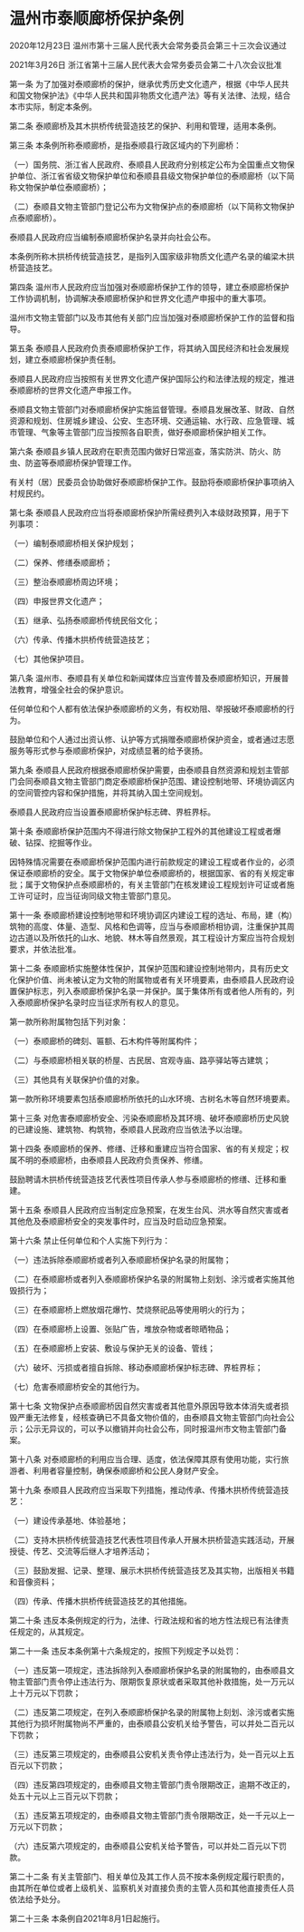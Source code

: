 # 温州市泰顺廊桥保护条例

2020年12月23日 温州市第十三届人民代表大会常务委员会第三十三次会议通过

2021年3月26日 浙江省第十三届人民代表大会常务委员会第二十八次会议批准

<!-- INFO END -->

第一条 为了加强对泰顺廊桥的保护，继承优秀历史文化遗产，根据《中华人民共和国文物保护法》《中华人民共和国非物质文化遗产法》等有关法律、法规，结合本市实际，制定本条例。

第二条 泰顺廊桥及其木拱桥传统营造技艺的保护、利用和管理，适用本条例。

第三条 本条例所称泰顺廊桥，是指泰顺县行政区域内的下列廊桥：

（一）国务院、浙江省人民政府、泰顺县人民政府分别核定公布为全国重点文物保护单位、浙江省省级文物保护单位和泰顺县县级文物保护单位的泰顺廊桥（以下简称文物保护单位泰顺廊桥）；

（二）泰顺县文物主管部门登记公布为文物保护点的泰顺廊桥（以下简称文物保护点泰顺廊桥）。

泰顺县人民政府应当编制泰顺廊桥保护名录并向社会公布。

本条例所称木拱桥传统营造技艺，是指列入国家级非物质文化遗产名录的编梁木拱桥营造技艺。

第四条 温州市人民政府应当加强对泰顺廊桥保护工作的领导，建立泰顺廊桥保护工作协调机制，协调解决泰顺廊桥保护和世界文化遗产申报中的重大事项。

温州市文物主管部门以及市其他有关部门应当加强对泰顺廊桥保护工作的监督和指导。

第五条 泰顺县人民政府负责泰顺廊桥保护工作，将其纳入国民经济和社会发展规划，建立泰顺廊桥保护责任制。

泰顺县人民政府应当按照有关世界文化遗产保护国际公约和法律法规的规定，推进泰顺廊桥的世界文化遗产申报工作。

泰顺县文物主管部门对泰顺廊桥保护实施监督管理。泰顺县发展改革、财政、自然资源和规划、住房城乡建设、公安、生态环境、交通运输、水行政、应急管理、城市管理、气象等主管部门应当按照各自职责，做好泰顺廊桥保护相关工作。

第六条 泰顺县乡镇人民政府在职责范围内做好日常巡查，落实防洪、防火、防虫、防盗等泰顺廊桥保护管理工作。

有关村（居）民委员会协助做好泰顺廊桥保护工作。鼓励将泰顺廊桥保护事项纳入村规民约。

第七条 泰顺县人民政府应当将泰顺廊桥保护所需经费列入本级财政预算，用于下列事项：

（一）编制泰顺廊桥相关保护规划；

（二）保养、修缮泰顺廊桥；

（三）整治泰顺廊桥周边环境；

（四）申报世界文化遗产；

（五）继承、弘扬泰顺廊桥传统民俗文化；

（六）传承、传播木拱桥传统营造技艺；

（七）其他保护项目。

第八条 温州市、泰顺县有关单位和新闻媒体应当宣传普及泰顺廊桥知识，开展普法教育，增强全社会的保护意识。

任何单位和个人都有依法保护泰顺廊桥的义务，有权劝阻、举报破坏泰顺廊桥的行为。

鼓励单位和个人通过出资认修、认护等方式捐赠泰顺廊桥保护资金，或者通过志愿服务等形式参与泰顺廊桥保护，对成绩显著的给予褒扬。

第九条 泰顺县人民政府根据泰顺廊桥保护需要，由泰顺县自然资源和规划主管部门会同泰顺县文物主管部门商定泰顺廊桥保护范围、建设控制地带、环境协调区内的空间管控内容和保护措施，并将其纳入国土空间规划。

泰顺县人民政府应当设置泰顺廊桥保护标志碑、界桩界标。

第十条 泰顺廊桥保护范围内不得进行除文物保护工程外的其他建设工程或者爆破、钻探、挖掘等作业。

因特殊情况需要在泰顺廊桥保护范围内进行前款规定的建设工程或者作业的，必须保证泰顺廊桥的安全。属于文物保护单位泰顺廊桥的，根据国家、省的有关规定审批；属于文物保护点泰顺廊桥的，有关主管部门在核发建设工程规划许可证或者施工许可证时，应当征询同级文物主管部门意见。

第十一条 泰顺廊桥建设控制地带和环境协调区内建设工程的选址、布局，建（构）筑物的高度、体量、造型、风格和色调等，应当与泰顺廊桥相协调，注重保护其周边古道以及所依托的山水、地貌、林木等自然景观，其工程设计方案应当符合规划要求，并依法批准。

第十二条 泰顺廊桥实施整体性保护，其保护范围和建设控制地带内，具有历史文化保护价值、尚未被认定为文物的附属物或者有关环境要素，由泰顺县人民政府设置保护标志，列入泰顺廊桥保护名录一并保护。属于集体所有或者他人所有的，列入泰顺廊桥保护名录时应当征求所有权人的意见。

第一款所称附属物包括下列对象：

（一）泰顺廊桥的碑刻、匾额、石木构件等附属构件；

（二）与泰顺廊桥相关联的桥屋、古民居、宫观寺庙、路亭驿站等古建筑；

（三）其他具有关联保护价值的对象。

第一款所称环境要素包括泰顺廊桥所依托的山水环境、古树名木等自然环境要素。

第十三条 对危害泰顺廊桥安全、污染泰顺廊桥及其环境、破坏泰顺廊桥历史风貌的已建设施、建筑物、构筑物，泰顺县人民政府应当依法予以治理。

第十四条 泰顺廊桥的保养、修缮、迁移和重建应当符合国家、省的有关规定；权属不明的泰顺廊桥，由泰顺县人民政府负责保养、修缮。

鼓励聘请木拱桥传统营造技艺代表性项目传承人参与泰顺廊桥的修缮、迁移和重建。

第十五条 泰顺县人民政府应当制定应急预案，在发生台风、洪水等自然灾害或者其他危及泰顺廊桥安全的突发事件时，应当及时启动应急预案。

第十六条 禁止任何单位和个人实施下列行为：

（一）违法拆除泰顺廊桥或者列入泰顺廊桥保护名录的附属物；

（二）在泰顺廊桥或者列入泰顺廊桥保护名录的附属物上刻划、涂污或者实施其他毁损行为；

（三）在泰顺廊桥上燃放烟花爆竹、焚烧祭祀品等使用明火的行为；

（四）在泰顺廊桥上设置、张贴广告，堆放杂物或者晾晒物品；

（五）在泰顺廊桥上安装、敷设与保护无关的设备、管线；

（六）破坏、污损或者擅自拆除、移动泰顺廊桥保护标志碑、界桩界标；

（七）危害泰顺廊桥安全的其他行为。

第十七条 文物保护点泰顺廊桥因自然灾害或者其他意外原因导致本体消失或者损毁严重无法修复，经核查确已不具备文物价值的，由泰顺县文物主管部门向社会公示；公示无异议的，可以予以撤销并向社会公布，同时报温州市文物主管部门备案。

第十八条 对泰顺廊桥的利用应当合理、适度，依法保障其原有使用功能，实行旅游者、利用者容量控制，确保泰顺廊桥和公民人身财产安全。

第十九条 泰顺县人民政府应当采取下列措施，推动传承、传播木拱桥传统营造技艺：

（一）建设传承基地、体验基地；

（二）支持木拱桥传统营造技艺代表性项目传承人开展木拱桥营造实践活动，开展授徒、传艺、交流等后继人才培养活动；

（三）鼓励发掘、记录、整理、展示木拱桥传统营造技艺及其实物，出版相关书籍和音像资料；

（四）传承、传播木拱桥传统营造技艺的其他措施。

第二十条 违反本条例规定的行为，法律、行政法规和省的地方性法规已有法律责任规定的，从其规定。

第二十一条 违反本条例第十六条规定的，按照下列规定予以处罚：

（一）违反第一项规定，违法拆除列入泰顺廊桥保护名录的附属物的，由泰顺县文物主管部门责令停止违法行为、限期恢复原状或者采取其他补救措施，处一万元以上十万元以下罚款；

（二）违反第二项规定，在列入泰顺廊桥保护名录的附属物上刻划、涂污或者实施其他行为损坏附属物尚不严重的，由泰顺县公安机关给予警告，可以并处二百元以下罚款；

（三）违反第三项规定的，由泰顺县公安机关责令停止违法行为，处一百元以上五百元以下罚款；

（四）违反第四项规定的，由泰顺县文物主管部门责令限期改正，逾期不改正的，处五十元以上三百元以下罚款；

（五）违反第五项规定的，由泰顺县文物主管部门责令限期改正，处一千元以上一万元以下罚款；

（六）违反第六项规定的，由泰顺县公安机关给予警告，可以并处二百元以下罚款。

第二十二条 有关主管部门、相关单位及其工作人员不按本条例规定履行职责的，由其所在单位或者上级机关、监察机关对直接负责的主管人员和其他直接责任人员依法给予处分。

第二十三条 本条例自2021年8月1日起施行。